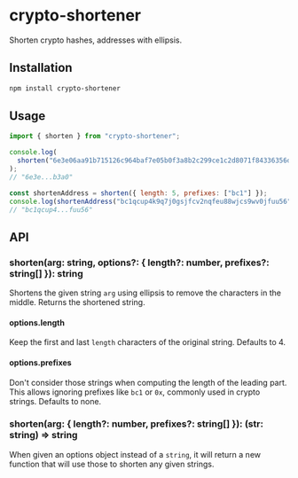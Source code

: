 # crypto-shortener

Shorten crypto hashes, addresses with ellipsis.

## Installation

```sh
npm install crypto-shortener
```

## Usage

```js
import { shorten } from "crypto-shortener";

console.log(
  shorten("6e3e06aa91b715126c964baf7e05b0f3a8b2c299ce1c2d8071f84336356db3a0"),
);
// "6e3e...b3a0"

const shortenAddress = shorten({ length: 5, prefixes: ["bc1"] });
console.log(shortenAddress("bc1qcup4k9q7j0gsjfcv2nqfeu88wjcs9wv0jfuu56"));
// "bc1qcup4...fuu56"
```

## API

### shorten(arg: string, options?: { length?: number, prefixes?: string[] }): string

Shortens the given string `arg` using ellipsis to remove the characters in the middle.
Returns the shortened string.

#### options.length

Keep the first and last `length` characters of the original string.
Defaults to 4.

#### options.prefixes

Don't consider those strings when computing the length of the leading part.
This allows ignoring prefixes like `bc1` or `0x`, commonly used in crypto strings.
Defaults to none.

### shorten(arg: { length?: number, prefixes?: string[] }): (str: string) => string

When given an options object instead of a `string`, it will return a new function that will use those to shorten any given strings.
